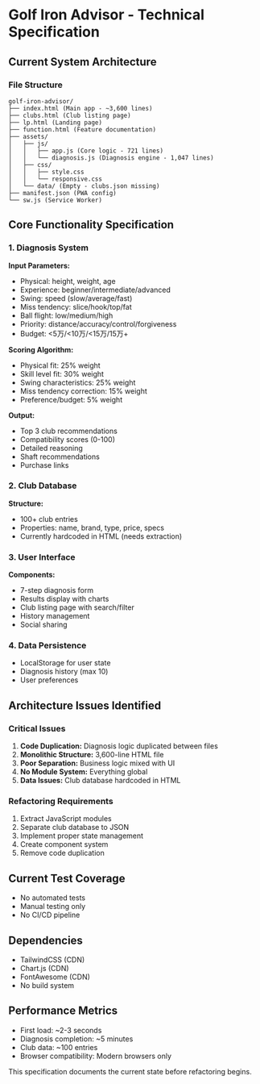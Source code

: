 # Golf Iron Advisor - Technical Specification

## Current System Architecture

### File Structure
```
golf-iron-advisor/
├── index.html (Main app - ~3,600 lines)
├── clubs.html (Club listing page)
├── lp.html (Landing page)
├── function.html (Feature documentation)
├── assets/
│   ├── js/
│   │   ├── app.js (Core logic - 721 lines)
│   │   └── diagnosis.js (Diagnosis engine - 1,047 lines)
│   ├── css/
│   │   ├── style.css
│   │   └── responsive.css
│   └── data/ (Empty - clubs.json missing)
├── manifest.json (PWA config)
└── sw.js (Service Worker)
```

## Core Functionality Specification

### 1. Diagnosis System
**Input Parameters:**
- Physical: height, weight, age
- Experience: beginner/intermediate/advanced
- Swing: speed (slow/average/fast)
- Miss tendency: slice/hook/top/fat
- Ball flight: low/medium/high
- Priority: distance/accuracy/control/forgiveness
- Budget: <5万/<10万/<15万/15万+

**Scoring Algorithm:**
- Physical fit: 25% weight
- Skill level fit: 30% weight
- Swing characteristics: 25% weight
- Miss tendency correction: 15% weight
- Preference/budget: 5% weight

**Output:**
- Top 3 club recommendations
- Compatibility scores (0-100)
- Detailed reasoning
- Shaft recommendations
- Purchase links

### 2. Club Database
**Structure:**
- 100+ club entries
- Properties: name, brand, type, price, specs
- Currently hardcoded in HTML (needs extraction)

### 3. User Interface
**Components:**
- 7-step diagnosis form
- Results display with charts
- Club listing page with search/filter
- History management
- Social sharing

### 4. Data Persistence
- LocalStorage for user state
- Diagnosis history (max 10)
- User preferences

## Architecture Issues Identified

### Critical Issues
1. **Code Duplication:** Diagnosis logic duplicated between files
2. **Monolithic Structure:** 3,600-line HTML file
3. **Poor Separation:** Business logic mixed with UI
4. **No Module System:** Everything global
5. **Data Issues:** Club database hardcoded in HTML

### Refactoring Requirements
1. Extract JavaScript modules
2. Separate club database to JSON
3. Implement proper state management
4. Create component system
5. Remove code duplication

## Current Test Coverage
- No automated tests
- Manual testing only
- No CI/CD pipeline

## Dependencies
- TailwindCSS (CDN)
- Chart.js (CDN)
- FontAwesome (CDN)
- No build system

## Performance Metrics
- First load: ~2-3 seconds
- Diagnosis completion: ~5 minutes
- Club data: ~100 entries
- Browser compatibility: Modern browsers only

This specification documents the current state before refactoring begins.